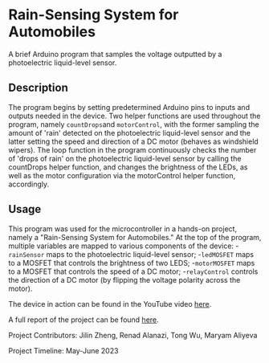 # Rain-Sensing System for Automobiles

A brief Arduino program that samples the voltage outputted by a photoelectric liquid-level sensor.

## Description

The program begins by setting predetermined Arduino pins to inputs and outputs needed in the device. Two helper functions are used throughout the program, namely `countDrops`and `motorControl`, with the former sampling the amount of 'rain' detected on the photoelectric liquid-level sensor and the latter setting the speed and direction of a DC motor (behaves as windshield wipers). The loop function in the program continuously checks the number of 'drops of rain' on the photoelectric liquid-level sensor by calling the countDrops helper function, and changes the brightness of the LEDs, as well as the motor configuration via the motorControl helper function, accordingly.

## Usage

This program was used for the microcontroller in a hands-on project, namely a "Rain-Sensing System for Automobiles." At the top of the program, multiple variables are mapped to various components of the device: 
-`rainSensor`      maps to the photoelectric liquid-level sensor;
-`ledMOSFET`       maps to a MOSFET that controls the brightness of two LEDS;
-`motorMOSFET`     maps to a MOSFET that controls the speed of a DC motor;
-`relayControl`    controls the direction of a DC motor (by flipping the voltage polarity across the motor).

The device in action can be found in the YouTube video [here](https://youtu.be/iX7MvlwBTv4).

A full report of the project can be found [here](https://drive.google.com/file/d/1Iep5V_OFfq52zuf6BuwZ7WUe4qnY6N2o/view?usp=sharing).

Project Contributors:
Jilin Zheng,
Renad Alanazi,
Tong Wu,
Maryam Aliyeva

Project Timeline: May-June 2023
